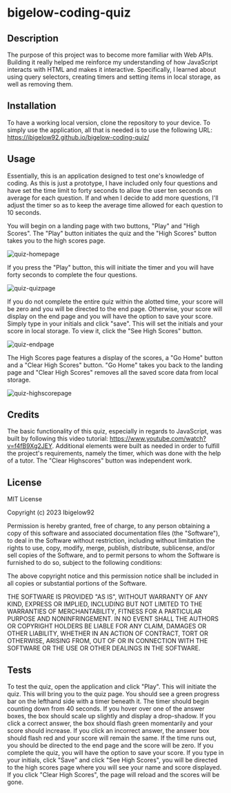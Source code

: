 # bigelow-coding-quiz

## Description

The purpose of this project was to become more familiar with Web APIs. Building it really helped me reinforce my understanding of how JavaScript interacts with HTML and makes it interactive. Specifically, I learned about using query selectors, creating timers and setting items in local storage, as well as removing them. 

## Installation

To have a working local version, clone the repository to your device. To simply use the application, all that is needed is to use the following URL: https://ibigelow92.github.io/bigelow-coding-quiz/

## Usage

Essentially, this is an application designed to test one's knowledge of coding. As this is just a prototype, I have included only four questions and have set the time limit to forty seconds to allow the user ten seconds on average for each question. If and when I decide to add more questions, I'll adjust the timer so as to keep the average time allowed for each question to 10 seconds. 

You will begin on a landing page with two buttons, "Play" and "High Scores". The "Play" button initiates the quiz and the "High Scores" button takes you to the high scores page. 

![quiz-homepage](https://user-images.githubusercontent.com/115512219/212800267-1fd0468f-b224-47a9-ab5e-8438d3f08897.jpg)

If you press the "Play" button, this will initiate the timer and you will have forty seconds to complete the four questions. 

![quiz-quizpage](https://user-images.githubusercontent.com/115512219/212800416-12c20528-add2-4fab-8736-c00b68ab825f.jpg)

If you do not complete the entire quiz within the alotted time, your score will be zero and you will be directed to the end page. Otherwise, your score will display on the end page and you will have the option to save your score. Simply type in your initials and click "save". This will set the initials and your score in local storage. To view it, click the "See High Scores" button. 

![quiz-endpage](https://user-images.githubusercontent.com/115512219/212800565-aba4fe98-74e8-4f26-9aaf-68303afe2381.jpg)

The High Scores page features a display of the scores, a "Go Home" button and a "Clear High Scores" button. "Go Home" takes you back to the landing page and "Clear High Scores" removes all the saved score data from local storage. 

![quiz-highscorepage](https://user-images.githubusercontent.com/115512219/212800531-38c6e8ff-57c8-4fab-a58d-b5aa417498ec.jpg)

## Credits

The basic functionality of this quiz, especially in regards to JavaScript, was built by following this video tutorial: https://www.youtube.com/watch?v=f4fB9Xg2JEY. Additional elements were built as needed in order to fulfill the project's requirements, namely the timer, which was done with the help of a tutor. The "Clear Highscores" button was independent work. 

## License

MIT License

Copyright (c) 2023 Ibigelow92

Permission is hereby granted, free of charge, to any person obtaining a copy
of this software and associated documentation files (the "Software"), to deal
in the Software without restriction, including without limitation the rights
to use, copy, modify, merge, publish, distribute, sublicense, and/or sell
copies of the Software, and to permit persons to whom the Software is
furnished to do so, subject to the following conditions:

The above copyright notice and this permission notice shall be included in all
copies or substantial portions of the Software.

THE SOFTWARE IS PROVIDED "AS IS", WITHOUT WARRANTY OF ANY KIND, EXPRESS OR
IMPLIED, INCLUDING BUT NOT LIMITED TO THE WARRANTIES OF MERCHANTABILITY,
FITNESS FOR A PARTICULAR PURPOSE AND NONINFRINGEMENT. IN NO EVENT SHALL THE
AUTHORS OR COPYRIGHT HOLDERS BE LIABLE FOR ANY CLAIM, DAMAGES OR OTHER
LIABILITY, WHETHER IN AN ACTION OF CONTRACT, TORT OR OTHERWISE, ARISING FROM,
OUT OF OR IN CONNECTION WITH THE SOFTWARE OR THE USE OR OTHER DEALINGS IN THE
SOFTWARE.

## Tests

To test the quiz, open the application and click "Play". This will initiate the quiz. This will bring you to the quiz page. You should see a green progress bar on the lefthand side with a timer beneath it. The timer should begin counting down from 40 seconds. If you hover over one of the answer boxes, the box should scale up slightly and display a drop-shadow. If you click a correct answer, the box should flash green momentarily and your score should increase. If you click an incorrect answer, the answer box should flash red and your score will remain the same. If the time runs out, you should be directed to the end page and the score will be zero. If you complete the quiz, you will have the option to save your score. If you type in your initials, click "Save" and click "See High Scores", you will be directed to the high scores page where you will see your name and score displayed. If you click "Clear High Scores", the page will reload and the scores will be gone. 

